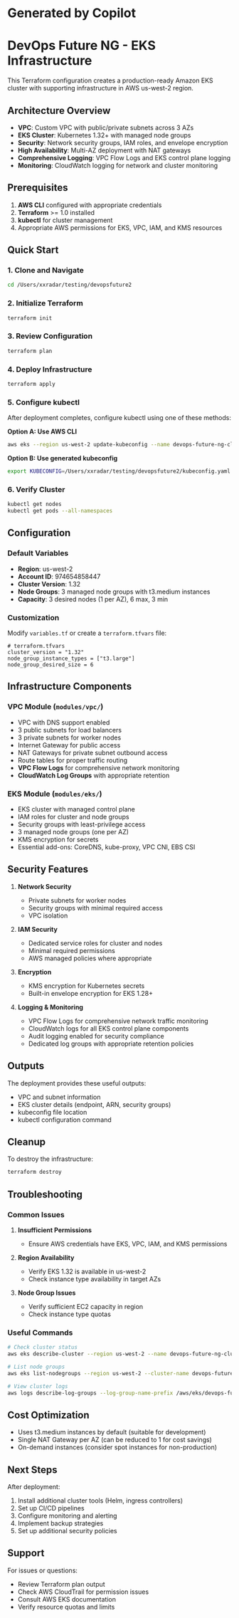 # Generated by Copilot
# DevOps Future NG - EKS Infrastructure

This Terraform configuration creates a production-ready Amazon EKS cluster with supporting infrastructure in AWS us-west-2 region.

## Architecture Overview

- **VPC**: Custom VPC with public/private subnets across 3 AZs
- **EKS Cluster**: Kubernetes 1.32+ with managed node groups
- **Security**: Network security groups, IAM roles, and envelope encryption
- **High Availability**: Multi-AZ deployment with NAT gateways
- **Comprehensive Logging**: VPC Flow Logs and EKS control plane logging
- **Monitoring**: CloudWatch logging for network and cluster monitoring

## Prerequisites

1. **AWS CLI** configured with appropriate credentials
2. **Terraform** >= 1.0 installed
3. **kubectl** for cluster management
4. Appropriate AWS permissions for EKS, VPC, IAM, and KMS resources

## Quick Start

### 1. Clone and Navigate
```bash
cd /Users/xxradar/testing/devopsfuture2
```

### 2. Initialize Terraform
```bash
terraform init
```

### 3. Review Configuration
```bash
terraform plan
```

### 4. Deploy Infrastructure
```bash
terraform apply
```

### 5. Configure kubectl
After deployment completes, configure kubectl using one of these methods:

**Option A: Use AWS CLI**
```bash
aws eks --region us-west-2 update-kubeconfig --name devops-future-ng-cluster
```

**Option B: Use generated kubeconfig**
```bash
export KUBECONFIG=/Users/xxradar/testing/devopsfuture2/kubeconfig.yaml
```

### 6. Verify Cluster
```bash
kubectl get nodes
kubectl get pods --all-namespaces
```

## Configuration

### Default Variables
- **Region**: us-west-2
- **Account ID**: 974654858447
- **Cluster Version**: 1.32
- **Node Groups**: 3 managed node groups with t3.medium instances
- **Capacity**: 3 desired nodes (1 per AZ), 6 max, 3 min

### Customization
Modify `variables.tf` or create a `terraform.tfvars` file:

```hcl
# terraform.tfvars
cluster_version = "1.32"
node_group_instance_types = ["t3.large"]
node_group_desired_size = 6
```

## Infrastructure Components

### VPC Module (`modules/vpc/`)
- VPC with DNS support enabled
- 3 public subnets for load balancers
- 3 private subnets for worker nodes
- Internet Gateway for public access
- NAT Gateways for private subnet outbound access
- Route tables for proper traffic routing
- **VPC Flow Logs** for comprehensive network monitoring
- **CloudWatch Log Groups** with appropriate retention

### EKS Module (`modules/eks/`)
- EKS cluster with managed control plane
- IAM roles for cluster and node groups
- Security groups with least-privilege access
- 3 managed node groups (one per AZ)
- KMS encryption for secrets
- Essential add-ons: CoreDNS, kube-proxy, VPC CNI, EBS CSI

## Security Features

1. **Network Security**
   - Private subnets for worker nodes
   - Security groups with minimal required access
   - VPC isolation

2. **IAM Security**
   - Dedicated service roles for cluster and nodes
   - Minimal required permissions
   - AWS managed policies where appropriate

3. **Encryption**
   - KMS encryption for Kubernetes secrets
   - Built-in envelope encryption for EKS 1.28+

4. **Logging & Monitoring**
   - VPC Flow Logs for comprehensive network traffic monitoring
   - CloudWatch logs for all EKS control plane components
   - Audit logging enabled for security compliance
   - Dedicated log groups with appropriate retention policies

## Outputs

The deployment provides these useful outputs:
- VPC and subnet information
- EKS cluster details (endpoint, ARN, security groups)
- kubeconfig file location
- kubectl configuration command

## Cleanup

To destroy the infrastructure:
```bash
terraform destroy
```

## Troubleshooting

### Common Issues

1. **Insufficient Permissions**
   - Ensure AWS credentials have EKS, VPC, IAM, and KMS permissions

2. **Region Availability**
   - Verify EKS 1.32 is available in us-west-2
   - Check instance type availability in target AZs

3. **Node Group Issues**
   - Verify sufficient EC2 capacity in region
   - Check instance type quotas

### Useful Commands

```bash
# Check cluster status
aws eks describe-cluster --region us-west-2 --name devops-future-ng-cluster

# List node groups
aws eks list-nodegroups --region us-west-2 --cluster-name devops-future-ng-cluster

# View cluster logs
aws logs describe-log-groups --log-group-name-prefix /aws/eks/devops-future-ng-cluster
```

## Cost Optimization

- Uses t3.medium instances by default (suitable for development)
- Single NAT Gateway per AZ (can be reduced to 1 for cost savings)
- On-demand instances (consider spot instances for non-production)

## Next Steps

After deployment:
1. Install additional cluster tools (Helm, ingress controllers)
2. Set up CI/CD pipelines
3. Configure monitoring and alerting
4. Implement backup strategies
5. Set up additional security policies

## Support

For issues or questions:
- Review Terraform plan output
- Check AWS CloudTrail for permission issues
- Consult AWS EKS documentation
- Verify resource quotas and limits
